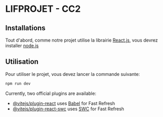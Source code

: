 # LIFPROJET - CC2

## Installations
Tout d'abord, comme notre projet utilise la librairie [React.js](https://react.dev/), vous devrez installer [node.js](https://nodejs.org/en/download)

## Utilisation
Pour utiliser le projet, vous devez lancer la commande suivante:
```bash
npm run dev
```

Currently, two official plugins are available:

- [@vitejs/plugin-react](https://github.com/vitejs/vite-plugin-react/blob/main/packages/plugin-react/README.md) uses [Babel](https://babeljs.io/) for Fast Refresh
- [@vitejs/plugin-react-swc](https://github.com/vitejs/vite-plugin-react-swc) uses [SWC](https://swc.rs/) for Fast Refresh
